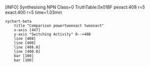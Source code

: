 [INFO] Synthesising NPN Class=0 TruthTable:0x01BF pexact:408 r=5 exact:400 r=5 time=1.03min 

```mermaid
xychart-beta
    title "Comparison powertwoexact twoexact"
    x-axis [447]
    y-axis "Switching Activity" 0-->408
    line [408]
    line [400]
    line [408.0]
    line [400.0]
    bar [100]
    bar [100]
```

